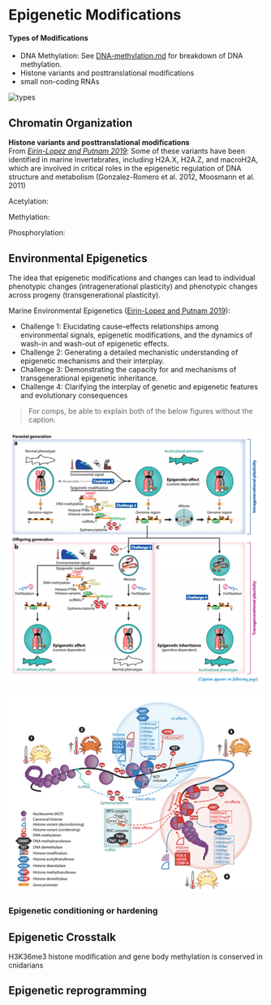 # Epigenetic Modifications


#### Types of Modifications

- DNA Methylation: See [DNA-methylation.md](https://github.com/emmastrand/EmmaStrand_Notebook/blob/master/Comprehensive-Exams/DNA-methylation/DNA-methylation.md) for breakdown of DNA methylation.  
- Histone variants and posttranslational modifications   
- small non-coding RNAs  

![types](https://scienceofhealthy.com/wp-content/uploads/2019/04/Epigenetics.jpg)

## Chromatin Organization

**Histone variants and posttranslational modifications**  
From [*Eirin-Lopez and Putnam 2019*](https://github.com/emmastrand/EmmaStrand_Notebook/blob/master/Comprehensive-Exams/Epigenetics/annurev-marine-010318-095114.pdf): Some of these variants have been identified in marine invertebrates, including H2A.X, H2A.Z, and macroH2A, which are involved in critical roles in the epigenetic regulation of DNA structure and metabolism (Gonzalez-Romero et al. 2012, Moosmann et al. 2011)

Acetylation:

Methylation:

Phosphorylation:



## Environmental Epigenetics

The idea that epigenetic modifications and changes can lead to individual phenotypic changes (intragenerational plasticity) and phenotypic changes across progeny (transgenerational plasticity).

Marine Environmental Epigenetics ([Eirin-Lopez and Putnam 2019](https://github.com/emmastrand/EmmaStrand_Notebook/blob/master/Comprehensive-Exams/Epigenetics/annurev-marine-010318-095114.pdf)):  
- Challenge 1: Elucidating cause–effects relationships among environmental signals, epigenetic modifications, and the dynamics of wash-in and wash-out of epigenetic effects.  
- Challenge 2: Generating a detailed mechanistic understanding of epigenetic mechanisms and their interplay.  
- Challenge 3: Demonstrating the capacity for and mechanisms of transgenerational epigenetic inheritance.  
- Challenge 4: Clarifying the interplay of genetic and epigenetic features and evolutionary consequences

> For comps, be able to explain both of the below figures without the caption.

![fig1](https://github.com/emmastrand/EmmaStrand_Notebook/blob/master/Comprehensive-Exams/Epigenetics/images/EnvEpi-Figure1.png?raw=true)

![fig2](https://github.com/emmastrand/EmmaStrand_Notebook/blob/master/Comprehensive-Exams/Epigenetics/images/EnvEpi-Figure2.png?raw=true)

### Epigenetic conditioning or hardening


## Epigenetic Crosstalk
H3K36me3 histone modification and gene body methylation is conserved in cnidarians



## Epigenetic reprogramming

